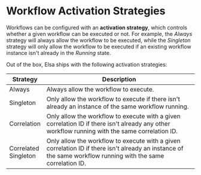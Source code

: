 # Workflow Activation Strategies

Workflows can be configured with an **activation strategy**, which controls whether a given workflow can be executed or not. For example, the _Always_ strategy will always allow the workflow to be executed, while the _Singleton_ strategy will only allow the workflow to be executed if an existing workflow instance isn't already in the _Running_ state.

Out of the box, Elsa ships with the following activation strategies:

<table><thead><tr><th>Strategy</th><th width="394">Description</th></tr></thead><tbody><tr><td>Always</td><td>Always allow the workflow to execute.</td></tr><tr><td>Singleton</td><td>Only allow the workflow to execute if there isn't already an instance of the same workflow running.</td></tr><tr><td>Correlation</td><td>Only allow the workflow to execute with a given correlation ID if there isn't already any other workflow running with the same correlation ID.</td></tr><tr><td>Correlated Singleton</td><td>Only allow the workflow to execute with a given correlation ID if there isn't already an instance of the same workflow running with the same correlation ID.</td></tr></tbody></table>
